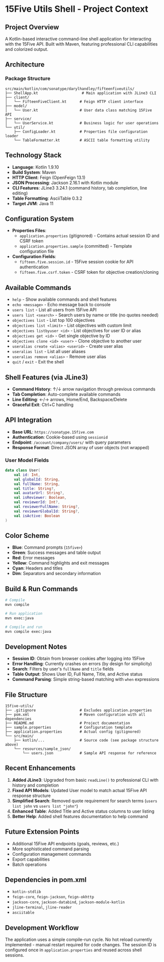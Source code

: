 # 15Five Utils Shell - Project Context

## Project Overview
A Kotlin-based interactive command-line shell application for interacting with the 15Five API. Built with Maven, featuring professional CLI capabilities and colorized output.

## Architecture

### Package Structure
```
src/main/kotlin/com/sonatype/darylhandley/fifteenfiveutils/
├── ShellApp.kt                    # Main application with JLine3 CLI
├── client/
│   └── FifteenFiveClient.kt      # Feign HTTP client interface
├── model/
│   └── User.kt                   # User data class matching 15Five API
├── service/
│   └── UserService.kt            # Business logic for user operations
└── util/
    ├── ConfigLoader.kt           # Properties file configuration loader
    └── TableFormatter.kt         # ASCII table formatting utility
```

## Technology Stack
- **Language**: Kotlin 1.9.10
- **Build System**: Maven
- **HTTP Client**: Feign (OpenFeign 13.1)
- **JSON Processing**: Jackson 2.16.1 with Kotlin module
- **CLI Features**: JLine3 3.24.1 (command history, tab completion, line editing)
- **Table Formatting**: AsciiTable 0.3.2
- **Target JVM**: Java 11

## Configuration System
- **Properties Files**:
  - `application.properties` (gitignored) - Contains actual session ID and CSRF token
  - `application.properties.sample` (committed) - Template configuration file
- **Configuration Fields**:
  - `fifteen.five.session.id` - 15Five session cookie for API authentication
  - `fifteen.five.csrf.token` - CSRF token for objective creation/cloning

## Available Commands
- `help` - Show available commands and shell features
- `echo <message>` - Echo message back to console
- `users list` - List all users from 15Five API
- `users list <search>` - Search users by name or title (no quotes needed)
- `objectives list` - List top 100 objectives
- `objectives list <limit>` - List objectives with custom limit
- `objectives listbyuser <id>` - List objectives for user ID or alias
- `objectives get <id>` - Get single objective by ID
- `objectives clone <id> <user>` - Clone objective to another user
- `useralias create <alias> <userid>` - Create user alias
- `useralias list` - List all user aliases
- `useralias remove <alias>` - Remove user alias
- `quit` / `exit` - Exit the shell

## Shell Features (via JLine3)
- **Command History**: ↑/↓ arrow navigation through previous commands
- **Tab Completion**: Auto-complete available commands
- **Line Editing**: ←/→ arrows, Home/End, Backspace/Delete
- **Graceful Exit**: Ctrl+C handling

## API Integration
- **Base URL**: `https://sonatype.15five.com`
- **Authentication**: Cookie-based using `sessionid`
- **Endpoint**: `/account/company/users/` with query parameters
- **Response Format**: Direct JSON array of user objects (not wrapped)

### User Model Fields
```kotlin
data class User(
    val id: Int,
    val globalId: String,
    val fullName: String,
    val title: String?,
    val avatarUrl: String?,
    val isReviewer: Boolean,
    val reviewerId: Int?,
    val reviewerFullName: String?,
    val reviewerGlobalId: String?,
    val isActive: Boolean
)
```

## Color Scheme
- **Blue**: Command prompts (`15five>`)
- **Green**: Success messages and table output
- **Red**: Error messages
- **Yellow**: Command highlights and exit messages
- **Cyan**: Headers and titles
- **Dim**: Separators and secondary information

## Build & Run Commands
```bash
# Compile
mvn compile

# Run application
mvn exec:java

# Compile and run
mvn compile exec:java
```

## Development Notes
- **Session ID**: Obtain from browser cookies after logging into 15Five
- **Error Handling**: Currently crashes on errors (by design for simplicity)
- **Search**: Filters by user's `fullName` and `title` fields
- **Table Output**: Shows User ID, Full Name, Title, and Active status
- **Command Parsing**: Simple string-based matching with `when` expressions

## File Structure
```
15five-utils/
├── .gitignore                    # Excludes application.properties
├── pom.xml                       # Maven configuration with all dependencies  
├── README.md                     # Project documentation
├── sample.properties             # Configuration template
├── application.properties        # Actual config (gitignored)
└── src/main/
    ├── kotlin/...                # Source code (see package structure above)
    └── resources/sample_json/
        └── users.json            # Sample API response for reference
```

## Recent Enhancements
1. **Added JLine3**: Upgraded from basic `readLine()` to professional CLI with history and completion
2. **Fixed API Models**: Updated User model to match actual 15Five API response structure  
3. **Simplified Search**: Removed quote requirement for search terms (`users list john` vs `users list "john"`)
4. **Enhanced Table**: Added Title and Active status columns to user listing
5. **Better Help**: Added shell features documentation to help command

## Future Extension Points
- Additional 15Five API endpoints (goals, reviews, etc.)
- More sophisticated command parsing
- Configuration management commands
- Export capabilities
- Batch operations

## Dependencies in pom.xml
- `kotlin-stdlib`
- `feign-core`, `feign-jackson`, `feign-okhttp`
- `jackson-core`, `jackson-databind`, `jackson-module-kotlin`
- `jline-terminal`, `jline-reader`
- `asciitable`

## Development Workflow
The application uses a simple compile-run cycle. No hot reload currently implemented - manual restart required for code changes. The session ID is configured once in `application.properties` and reused across shell sessions.